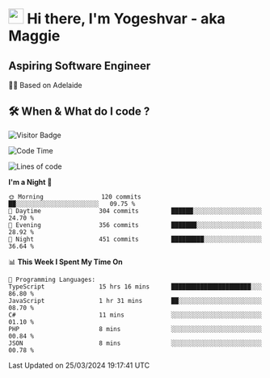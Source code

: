 <h1><img src="https://emojis.slackmojis.com/emojis/images/1531849430/4246/blob-sunglasses.gif?1531849430" width="30"/> Hi there, I'm Yogeshvar - aka Maggie</h1>

## Aspiring Software Engineer
🏂🏻  Based on Adelaide 

## 🛠 When & What do I code ?  

![Visitor Badge](https://visitor-badge.feriirawann.repl.co?username=yogeshvar&repo=yogeshvar&label=Visitors&style=plastic&color=%23457BFF&contentType=svg)

<!--START_SECTION:waka-->
![Code Time](http://img.shields.io/badge/Code%20Time-2%2C778%20hrs%206%20mins-blue)

![Lines of code](https://img.shields.io/badge/From%20Hello%20World%20I%27ve%20Written-4.1%20million%20lines%20of%20code-blue)

**I'm a Night 🦉** 

```text
🌞 Morning                120 commits         ██░░░░░░░░░░░░░░░░░░░░░░░   09.75 % 
🌆 Daytime                304 commits         ██████░░░░░░░░░░░░░░░░░░░   24.70 % 
🌃 Evening                356 commits         ███████░░░░░░░░░░░░░░░░░░   28.92 % 
🌙 Night                  451 commits         █████████░░░░░░░░░░░░░░░░   36.64 % 
```


📊 **This Week I Spent My Time On** 

```text
💬 Programming Languages: 
TypeScript               15 hrs 16 mins      ██████████████████████░░░   86.80 % 
JavaScript               1 hr 31 mins        ██░░░░░░░░░░░░░░░░░░░░░░░   08.70 % 
C#                       11 mins             ░░░░░░░░░░░░░░░░░░░░░░░░░   01.10 % 
PHP                      8 mins              ░░░░░░░░░░░░░░░░░░░░░░░░░   00.84 % 
JSON                     8 mins              ░░░░░░░░░░░░░░░░░░░░░░░░░   00.78 % 
```


 Last Updated on 25/03/2024 19:17:41 UTC
<!--END_SECTION:waka-->
